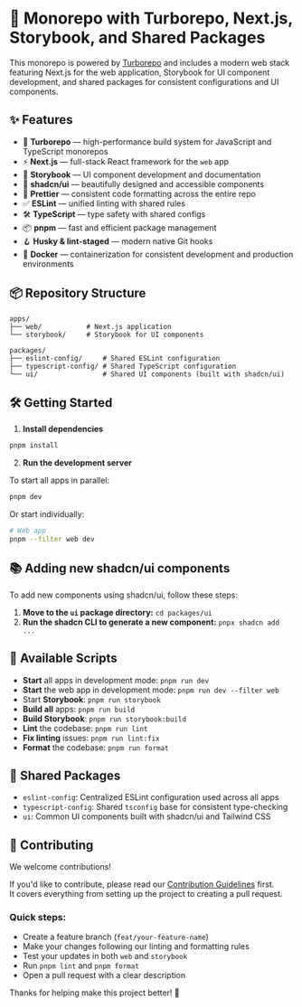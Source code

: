 # 🧱 Monorepo with Turborepo, Next.js, Storybook, and Shared Packages

This monorepo is powered by [Turborepo](https://turbo.build/repo) and includes a modern web stack featuring Next.js for the web application, Storybook for UI component development, and shared packages for consistent configurations and UI components.

## ✨ Features

- 🧱 **Turborepo** — high-performance build system for JavaScript and TypeScript monorepos
- ⚡️ **Next.js** — full-stack React framework for the `web` app
- 📕 **Storybook** — UI component development and documentation
- 🎨 **shadcn/ui** — beautifully designed and accessible components
- 🧹 **Prettier** — consistent code formatting across the entire repo
- ✅ **ESLint** — unified linting with shared rules
- 🛠️ **TypeScript** — type safety with shared configs
- 📦 **pnpm** — fast and efficient package management
- 🪝 **Husky & lint-staged** — modern native Git hooks
- 🐳 **Docker** — containerization for consistent development and production environments

## 📦 Repository Structure

```
apps/
├── web/           # Next.js application
└── storybook/     # Storybook for UI components

packages/
├── eslint-config/     # Shared ESLint configuration
├── typescript-config/ # Shared TypeScript configuration
└── ui/                # Shared UI components (built with shadcn/ui)
```

## 🛠️ Getting Started

1. **Install dependencies**

```bash
pnpm install
```

2. **Run the development server**

To start all apps in parallel:

```bash
pnpm dev
```

Or start individually:

```bash
# Web app
pnpm --filter web dev
```

## 📚 Adding new shadcn/ui components

To add new components using shadcn/ui, follow these steps:

1. **Move to the `ui` package directory:** `cd packages/ui`
2. **Run the shadcn CLI to generate a new component:** `pnpx shadcn add ...`

## 📖 Available Scripts

- **Start** all apps in development mode: `pnpm run dev`
- **Start** the web app in development mode: `pnpm run dev --filter web`
- Start **Storybook**: `pnpm run storybook`
- **Build all** apps: `pnpm run build`
- **Build Storybook**: `pnpm run storybook:build`
- **Lint** the codebase: `pnpm run lint`
- **Fix linting** issues: `pnpm run lint:fix`
- **Format** the codebase: `pnpm run format`

## 📁 Shared Packages

- `eslint-config`: Centralized ESLint configuration used across all apps
- `typescript-config`: Shared `tsconfig` base for consistent type-checking
- `ui`: Common UI components built with shadcn/ui and Tailwind CSS

## 🤝 Contributing

We welcome contributions!

If you'd like to contribute, please read our [Contribution Guidelines](CONTRIBUTING.md) first.  
It covers everything from setting up the project to creating a pull request.

### Quick steps:

- Create a feature branch (`feat/your-feature-name`)
- Make your changes following our linting and formatting rules
- Test your updates in both `web` and `storybook`
- Run `pnpm lint` and `pnpm format`
- Open a pull request with a clear description

Thanks for helping make this project better! 🙌
